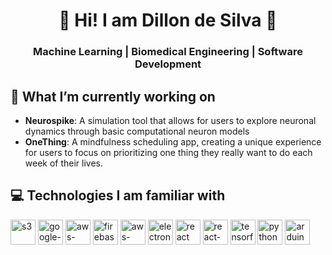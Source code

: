 <h1 align="center">🚀 Hi! I am Dillon de Silva 🚀</h1>
<h3 align="center">Machine Learning | Biomedical Engineering | Software Development</h3>

## 🔭 What I’m currently working on 
- **Neurospike**: A simulation tool that allows for users to explore neuronal dynamics through basic computational neuron models
- **OneThing**: A mindfulness scheduling app, creating a unique experience for users to focus on prioritizing one thing they really want to do each week of their lives.

## 💻 Technologies I am familiar with


<p align="left">
     <a href="https://aws.amazon.com/s3/" target="_blank" rel="noreferrer"> <img src="https://cdn.worldvectorlogo.com/logos/amazon-s3-simple-storage-service.svg" alt="s3" width="40" height="40"/></a>
    <a href="https://cloud.google.com/?hl=en" target="_blank" rel="noreferrer"> <img src="https://cdn.worldvectorlogo.com/logos/google-cloud-1.svg" alt="google-cloud-services" width="40" height="40"/></a>
    <a href="https://aws.amazon.com/api-gateway/" target="_blank" rel="noreferrer"> <img src="https://cdn.worldvectorlogo.com/logos/aws-api-gateway.svg" alt="aws-api-gateway" width="40" height="40"/></a>
    <a href="https://firebase.google.com/" target="_blank" rel="noreferrer"> <img src="https://cdn.worldvectorlogo.com/logos/firebase-1.svg" alt="firebase" width="40" height="40"/></a>
    <a href="https://www.electronjs.org/" target="_blank" rel="noreferrer"> <img src="https://cdn.worldvectorlogo.com/logos/aws-lambda-1.svg" alt="aws-lambda" width="40" height="40"/></a>
    <a href="https://www.electronjs.org/" target="_blank" rel="noreferrer"> <img src="https://cdn.worldvectorlogo.com/logos/electron-1.svg" alt="electron" width="40" height="40"/></a>
    <a href="https://react.dev/" target="_blank" rel="noreferrer"> <img src="https://cdn.worldvectorlogo.com/logos/react-1.svg" alt="react" width="40" height="40"/></a>
  <a href="https://reactnative.dev/" target="_blank" rel="noreferrer"> <img src="https://cdn.worldvectorlogo.com/logos/react-native-1.svg" alt="react-native" width="40" height="40"/></a>
   <a href="https://www.tensorflow.org/" target="_blank" rel="noreferrer"> <img src="https://cdn.worldvectorlogo.com/logos/tensorflow-2.svg" alt="tensorflow" width="40" height="40"/></a>
    <a href="https://www.python.org/" target="_blank" rel="noreferrer"> <img src="https://cdn.worldvectorlogo.com/logos/python-5.svg" alt="python" width="40" height="40"/></a>
  <a href="https://www.arduino.cc/" target="_blank" rel="noreferrer"> <img src="https://cdn.worldvectorlogo.com/logos/arduino-1.svg" alt="arduino" width="40" height="40"/></a>
</p>

<!--
**dillondesilva/dillondesilva** is a ✨ _special_ ✨ repository because its `README.md` (this file) appears on your GitHub profile.

Here are some ideas to get you started:

- 🔭 I’m currently working on ...
- 🌱 I’m currently learning ...
- 👯 I’m looking to collaborate on ...
- 🤔 I’m looking for help with ...
- 💬 Ask me about ...
- 📫 How to reach me: ...
- 😄 Pronouns: ...
- ⚡ Fun fact: ...
-->
